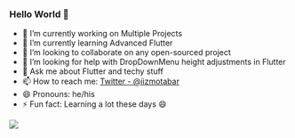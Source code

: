 ### Hello World 👋




- 🔭 I’m currently working on Multiple Projects
- 🌱 I’m currently learning Advanced Flutter
- 👯 I’m looking to collaborate on any open-sourced project
- 🤔 I’m looking for help with DropDownMenu height adjustments in Flutter
- 💬 Ask me about Flutter and techy stuff
- 📫 How to reach me: [Twitter - @iizmotabar](twitter.com/iizmotabar)
- 😄 Pronouns: he/his
- ⚡ Fun fact: Learning a lot these days 😄



<img src="https://github-readme-stats.vercel.app/api?username=iizmotabar&&show_icons=true&title_color=ffffff&icon_color=bb2acf&text_color=daf7dc&bg_color=151515">
